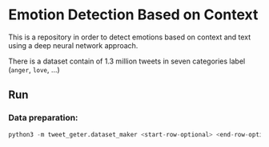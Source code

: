 # Emotion Detection Based on Context

This is a repository in order to detect emotions based on context and text using a deep neural network approach.

There is a dataset contain of 1.3 million tweets in seven categories label (`anger`, `love`, ...)

## Run

### Data preparation:

```python
python3 -m tweet_geter.dataset_maker <start-row-optional> <end-row-optional>
```